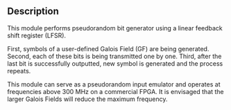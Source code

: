 ## Description

This module performs pseudorandom bit generator using a linear feedback shift register (LFSR).

First, symbols of a user-defined Galois Field (GF) are being generated. Second, each of these bits is being transmitted one by one. Third, after the last bit is successfully outputted, new symbol is generated and the process repeats.

This module can serve as a pseudorandom input emulator and operates at frequencies above 300 MHz on a commercial FPGA. It is envisaged that the larger Galois Fields will reduce the maximum frequency.